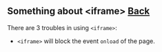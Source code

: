 ## Something about &lt;iframe&gt; [Back](./qa.md)

There are 3 troubles in using `<iframe>`:

- `<iframe>` will block the event `onload` of the page.
